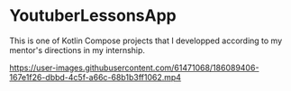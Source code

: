 # YoutuberLessonsApp

This is one of Kotlin Compose projects that I developped according to my mentor's directions in my internship.

https://user-images.githubusercontent.com/61471068/186089406-167e1f26-dbbd-4c5f-a66c-68b1b3ff1062.mp4

